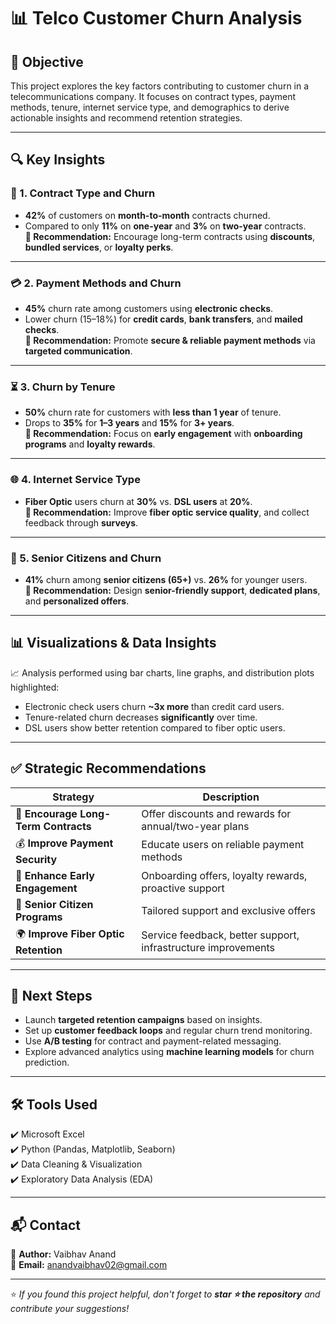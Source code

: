 # 📊 Telco Customer Churn Analysis

## 📌 Objective  
This project explores the key factors contributing to customer churn in a telecommunications company. It focuses on contract types, payment methods, tenure, internet service type, and demographics to derive actionable insights and recommend retention strategies.

---

## 🔍 Key Insights

### 📜 1. Contract Type and Churn  
- **42%** of customers on **month-to-month** contracts churned.  
- Compared to only **11%** on **one-year** and **3%** on **two-year** contracts.  
**🔁 Recommendation:** Encourage long-term contracts using **discounts**, **bundled services**, or **loyalty perks**.

---

### 💳 2. Payment Methods and Churn  
- **45%** churn rate among customers using **electronic checks**.  
- Lower churn (15–18%) for **credit cards**, **bank transfers**, and **mailed checks**.  
**🔁 Recommendation:** Promote **secure & reliable payment methods** via **targeted communication**.

---

### ⏳ 3. Churn by Tenure  
- **50%** churn rate for customers with **less than 1 year** of tenure.  
- Drops to **35%** for **1–3 years** and **15%** for **3+ years**.  
**🔁 Recommendation:** Focus on **early engagement** with **onboarding programs** and **loyalty rewards**.

---

### 🌐 4. Internet Service Type  
- **Fiber Optic** users churn at **30%** vs. **DSL users** at **20%**.  
**🔁 Recommendation:** Improve **fiber optic service quality**, and collect feedback through **surveys**.

---

### 👴 5. Senior Citizens and Churn  
- **41%** churn among **senior citizens (65+)** vs. **26%** for younger users.  
**🔁 Recommendation:** Design **senior-friendly support**, **dedicated plans**, and **personalized offers**.

---

## 📊 Visualizations & Data Insights  
📈 Analysis performed using bar charts, line graphs, and distribution plots highlighted:

- Electronic check users churn **~3x more** than credit card users.  
- Tenure-related churn decreases **significantly** over time.  
- DSL users show better retention compared to fiber optic users.

---

## ✅ Strategic Recommendations

| Strategy | Description |
|----------|-------------|
| 📅 **Encourage Long-Term Contracts** | Offer discounts and rewards for annual/two-year plans |
| 💰 **Improve Payment Security** | Educate users on reliable payment methods |
| 🎯 **Enhance Early Engagement** | Onboarding offers, loyalty rewards, proactive support |
| 🏡 **Senior Citizen Programs** | Tailored support and exclusive offers |
| 🌍 **Improve Fiber Optic Retention** | Service feedback, better support, infrastructure improvements |

---

## 📢 Next Steps

- Launch **targeted retention campaigns** based on insights.
- Set up **customer feedback loops** and regular churn trend monitoring.
- Use **A/B testing** for contract and payment-related messaging.
- Explore advanced analytics using **machine learning models** for churn prediction.

---

## 🛠️ Tools Used

✔️ Microsoft Excel  
✔️ Python (Pandas, Matplotlib, Seaborn)  
✔️ Data Cleaning & Visualization  
✔️ Exploratory Data Analysis (EDA)  

---

## 📬 Contact  
🔹 **Author:** Vaibhav Anand  
🔹 **Email:** anandvaibhav02@gmail.com  

---

⭐ _If you found this project helpful, don't forget to **star ⭐ the repository** and contribute your suggestions!_
